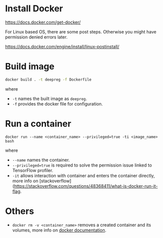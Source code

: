 # Install Docker

https://docs.docker.com/get-docker/

For Linux based OS, there are some post steps. Otherwise you might have permission
denied errors later.

https://docs.docker.com/engine/install/linux-postinstall/

# Build image

```bash
docker build . -t deepreg -f Dockerfile
```

where

- `-t` names the built image as `deepreg`.
- `-f` provides the docker file for configuration.

# Run a container

`docker run --name <container_name> --privileged=true -ti <image_name> bash`

where

- `--name` names the container.
- `--privileged=true` is required to solve the permission issue linked to TensorFlow
  profiler.
- `-it` allows interaction with container and enters the container directly, more info
  on
  [stackoverflow](https://stackoverflow.com/questions/48368411/what-is-docker-run-it-flag.

# Others

- `docker rm -v <container_name>` removes a created container and its volumes, more info
  on [docker documentation](https://docs.docker.com/engine/reference/commandline/rm/).
